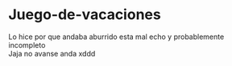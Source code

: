 # Juego-de-vacaciones
Lo hice por que andaba aburrido esta mal echo y probablemente incompleto  
Jaja no avanse anda xddd
